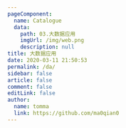 ```yaml
---
pageComponent: 
  name: Catalogue
  data: 
    path: 03.大数据应用
    imgUrl: /img/web.png
    description: null
title: 大数据应用
date: 2020-03-11 21:50:53
permalink: /da/
sidebar: false
article: false
comment: false
editLink: false
author: 
  name: tomma
  link: https://github.com/ma0qian0
---
```


